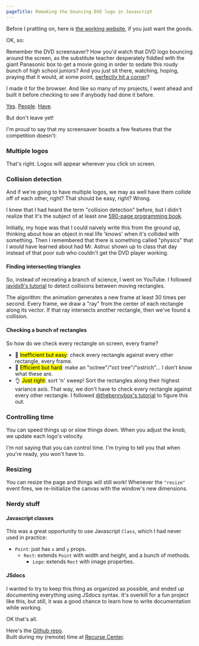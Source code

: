 ```yaml
---
pageTitle: Remaking the bouncing DVD logo in Javascript
---
```

Before I prattling on, here is [the working website](dvd-screensaver.surge.sh), if you just want the goods.

OK, so:

Remember the DVD screensaver? How you'd watch that DVD logo bouncing around the screen, as the substitute teacher desperately fiddled with the giant Panasonic box to get a movie going in order to sedate this roudy bunch of high school juniors? And you just sit there, watching, hoping, praying that it would, at some point, [perfectly hit a corner](https://www.youtube.com/watch?v=QOtuX0jL85Y)?

I made it for the browser. And like so many of my projects, I went ahead and built it before checking to see if anybody had done it before.

[Yes](https://bouncingdvdlogo.com/). [People](https://dvdscreensaver.online/). [Have](https://santumerino.itch.io/dvd-screensaver-simulator).

But don't leave yet!

I'm proud to say that my screensaver boasts a few features that the competition doesn't:

### Multiple logos

That's right. Logos will appear wherever you click on screen.

<!-- TODO img -->

### Collision detection

And if we're going to have multiple logos, we may as well have them collide off of each other, right?
That should be easy, right?
Wrong.

<!-- TODO img of stuff falling -->

I knew that I had heard the term "collision detection" before, but I didn't realize that it's the subject of at least one [590-page programming book](https://realtimecollisiondetection.net/).

Initially, my hope was that I could naively write this from the ground up, thinking about how an object in real life 'knows' when it's collided with something. Then I remembered that there is something called "physics" that I *would* have learned about had Mr. Astruc shown up to class that day instead of that poor sub who couldn't get the DVD player working.

#### Finding intersecting triangles

So, instead of recreating a branch of science, I went on YouTube. I followed [javidx9's tutorial](https://www.youtube.com/watch?v=8JJ-4JgR7Dg&list=LL&index=5) to detect collisions between moving rectangles.

The algorithm: the animation generates a new frame at least 30 times per second. Every frame, we draw a "ray" from the center of each rectangle along its vector. If that ray intersects another rectangle, then we've found a collision.

#### Checking a bunch of rectangles

So how do we check every rectangle on screen, every frame?
- 🥵 <mark>Inefficient but easy</mark>: check every rectangle against every other rectangle, every frame.
- 🥶 <mark>Efficient but hard</mark>: make an "octree"/"oct tree"/"ostrich"... I don't know what these are.
- 👌 <mark>Just right</mark>: sort 'n' sweep! Sort the rectangles along their highest variance axis. That way, we don't have to check every rectangle against every other rectangle. I followed [@thebennybox's tutorial](https://www.youtube.com/watch?v=bCgF8fzwFvc) to figure this out.

### Controlling time

You can speed things up or slow things down. When you adjust the knob, we update each logo's velocity.

I'm not saying that you can control time. I'm trying to tell you that when you're ready, you won't have to.

### Resizing

You can resize the page and things will still work! Whenever the `"resize"` event fires, we re-initialize the canvas with the window's new dimensions.

### Nerdy stuff

#### Javascript classes

This was a great opportunity to use Javascript `Class`, which I had never used in practice:
- `Point`: just has `x` and `y` props.
    - `Rect`: extends `Point` with width and height, and a bunch of methods.
        - `Logo`: extends `Rect` with image properties.

#### JSdocs

I wanted to try to keep this thing as organized as possible, and ended up documenting everything using JSdocs syntax. It's overkill for a fun project like this, but still, it was a good chance to learn how to write documentation while working.

OK that's all.

Here's the [Github repo](https://github.com/willthefirst/dvd-screensaver).  
Built during my (remote) time at [Recurse Center](www.recurse.com).
